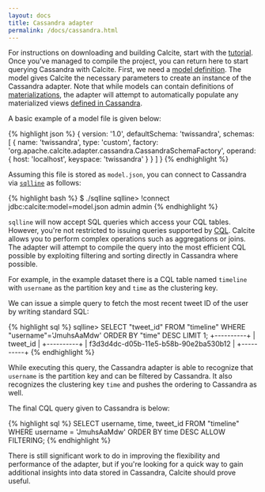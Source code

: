 ```yaml
---
layout: docs
title: Cassandra adapter
permalink: /docs/cassandra.html
---
```

<!--
{% comment %}
Licensed to the Apache Software Foundation (ASF) under one or more
contributor license agreements.  See the NOTICE file distributed with
this work for additional information regarding copyright ownership.
The ASF licenses this file to you under the Apache License, Version 2.0
(the "License"); you may not use this file except in compliance with
the License.  You may obtain a copy of the License at

http://www.apache.org/licenses/LICENSE-2.0

Unless required by applicable law or agreed to in writing, software
distributed under the License is distributed on an "AS IS" BASIS,
WITHOUT WARRANTIES OR CONDITIONS OF ANY KIND, either express or implied.
See the License for the specific language governing permissions and
limitations under the License.
{% endcomment %}
-->

For instructions on downloading and building Calcite, start with the
[tutorial](/docs/tutorial.html). Once you've managed to compile the
project, you can return here to start querying Cassandra with Calcite.
First, we need a [model definition](/docs/model.html). The model gives
Calcite the necessary parameters to create an instance of the Cassandra
adapter. Note that while models can contain definitions of
[materializations](/docs/model.html#materialization), the adapter will
attempt to automatically populate any materialized views
[defined in Cassandra](http://www.datastax.com/dev/blog/new-in-cassandra-3-0-materialized-views).

A basic example of a model file is given below:

{% highlight json %}
{
  version: '1.0',
  defaultSchema: 'twissandra',
  schemas: [
    {
      name: 'twissandra',
      type: 'custom',
      factory: 'org.apache.calcite.adapter.cassandra.CassandraSchemaFactory',
      operand: {
        host: 'localhost',
        keyspace: 'twissandra'
      }
    }
  ]
}
{% endhighlight %}

Assuming this file is stored as `model.json`, you can connect to Cassandra via [`sqlline`](https://github.com/julianhyde/sqlline) as follows:

{% highlight bash %}
$ ./sqlline
sqlline> !connect jdbc:calcite:model=model.json admin admin
{% endhighlight %}

`sqlline` will now accept SQL queries which access your CQL tables.
However, you're not restricted to issuing queries supported by
[CQL](https://cassandra.apache.org/doc/cql3/CQL-2.2.html).
Calcite allows you to perform complex operations such as aggregations
or joins. The adapter will attempt to compile the query into the most
efficient CQL possible by exploiting filtering and sorting directly in
Cassandra where possible.

For example, in the example dataset there is a CQL table named `timeline`
with `username` as the partition key and `time` as the clustering key.

We can issue a simple query to fetch the most recent tweet ID of the
user by writing standard SQL:

{% highlight sql %}
sqlline> SELECT "tweet_id" FROM "timeline" WHERE "username"='JmuhsAaMdw' ORDER BY "time" DESC LIMIT 1;
+----------+
| tweet_id |
+----------+
| f3d3d4dc-d05b-11e5-b58b-90e2ba530b12 |
+----------+
{% endhighlight %}

While executing this query, the Cassandra adapter is able to recognize
that `username` is the partition key and can be filtered by Cassandra.
It also recognizes the clustering key `time` and pushes the ordering to
Cassandra as well.

The final CQL query given to Cassandra is below:

{% highlight sql %}
SELECT username, time, tweet_id FROM "timeline" WHERE username = 'JmuhsAaMdw' ORDER BY time DESC ALLOW FILTERING;
{% endhighlight %}

There is still significant work to do in improving the flexibility and
performance of the adapter, but if you're looking for a quick way to
gain additional insights into data stored in Cassandra, Calcite should
prove useful.
